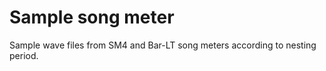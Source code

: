 # Sample song meter

Sample wave files from SM4 and Bar-LT song meters according to nesting period.
